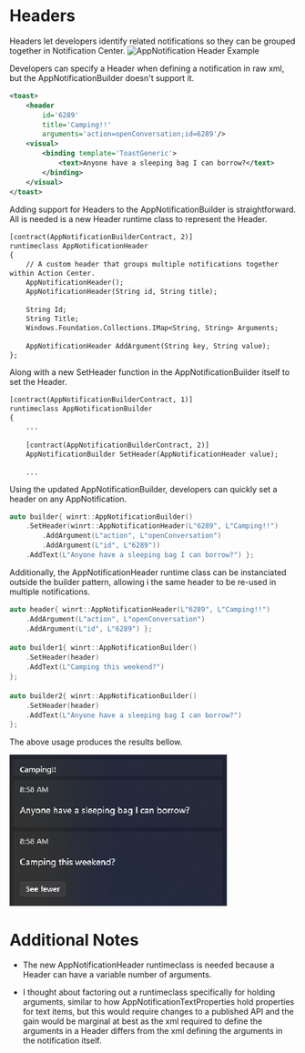 # Headers

Headers let developers identify related notifications so they can be grouped together in Notification Center.
![AppNotification Header Example](toast-content-headers.png)

Developers can specify a Header when defining a notification in raw xml, but the AppNotificationBuilder doesn't support it.

```xml
<toast>
    <header 
        id='6289' 
        title='Camping!!' 
        arguments='action=openConversation;id=6289'/>
    <visual>
        <binding template='ToastGeneric'>
            <text>Anyone have a sleeping bag I can borrow?</text>
        </binding>
    </visual>
</toast>
```

Adding support for Headers to the AppNotificationBuilder is straightforward. All is needed is a new Header runtime class to represent the Header.

```idl
[contract(AppNotificationBuilderContract, 2)]
runtimeclass AppNotificationHeader
{
    // A custom header that groups multiple notifications together within Action Center.
    AppNotificationHeader();
    AppNotificationHeader(String id, String title);

    String Id;
    String Title;
    Windows.Foundation.Collections.IMap<String, String> Arguments;

    AppNotificationHeader AddArgument(String key, String value);
};
```

Along with a new SetHeader function in the AppNotificationBuilder itself to set the Header.

```idl
[contract(AppNotificationBuilderContract, 1)]
runtimeclass AppNotificationBuilder
{
    ...

    [contract(AppNotificationBuilderContract, 2)]
    AppNotificationBuilder SetHeader(AppNotificationHeader value);

    ...
```

Using the updated AppNotificationBuilder, developers can quickly set a header on any AppNotification. 

```c++
auto builder{ winrt::AppNotificationBuilder()
    .SetHeader(winrt::AppNotificationHeader(L"6289", L"Camping!!")
        .AddArgument(L"action", L"openConversation")
        .AddArgument(L"id", L"6289"))
    .AddText(L"Anyone have a sleeping bag I can borrow?") };
```

Additionally, the AppNotificationHeader runtime class can be instanciated outside the builder pattern, allowing i the same header to be re-used in multiple notifications.

```c++
auto header{ winrt::AppNotificationHeader(L"6289", L"Camping!!")
    .AddArgument(L"action", L"openConversation")
    .AddArgument(L"id", L"6289") };

auto builder1{ winrt::AppNotificationBuilder()
    .SetHeader(header)
    .AddText(L"Camping this weekend?")
};

auto builder2{ winrt::AppNotificationBuilder()
    .SetHeader(header)
    .AddText(L"Anyone have a sleeping bag I can borrow?")
};
```

The above usage produces the results bellow.

![AppNotification Header Example](HeaderExample.png)

# Additional Notes
* The new AppNotificationHeader runtimeclass is needed because a Header can have a variable number of arguments.

* I thought about factoring out a runtimeclass specifically for holding arguments, similar to how AppNotificationTextProperties hold properties for text items, but this would require changes to a published API and the gain would be marginal at best as the xml required to define the arguments in a Header differs from the xml defining the arguments in the notification itself.

